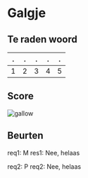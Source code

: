 # Galgje

## Te raden woord

|.|.|.|.|.|
|-|-|-|-|-|
|1|2|3|4|5|

## Score
![gallow](./images/3.png)

## Beurten
req1: M
res1: Nee, helaas  


req2: P
req2: Nee, helaas

